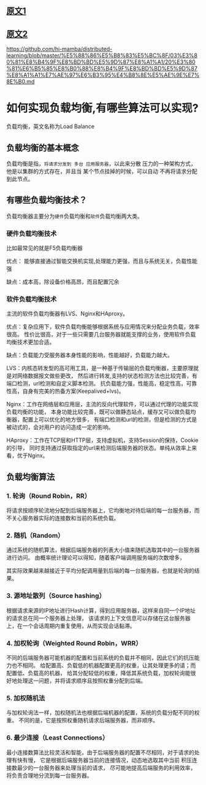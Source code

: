 ## [原文1](https://zhuanlan.zhihu.com/p/36054372)

## [原文2](https://www.jianshu.com/p/7bb52818b8a9)

<https://github.com/hi-mamba/distributed-learning/blob/master/%E5%88%86%E5%B8%83%E5%BC%8F/03%E3%80%81%E8%B4%9F%E8%BD%BD%E5%9D%87%E8%A1%A1/20%E3%80%81%E6%B5%85%E8%B0%88%E8%B4%9F%E8%BD%BD%E5%9D%87%E8%A1%A1%E7%AE%97%E6%B3%95%E4%B8%8E%E5%AE%9E%E7%8E%B0.md>
# 如何实现负载均衡,有哪些算法可以实现?

负载均衡，英文名称为Load Balance

## 负载均衡的基本概念

负载均衡是指，`将请求分发到 多台 应用服务器`，以此来分散 压力的一种架构方式， 他是以集群的方式存在，并且当 某个节点挂掉的时候，可以自动 不再将请求分配到此节点。

## 有哪些负载均衡技术？

负载均衡器主要分为`硬件`负载均衡和`软件`负载均衡两大类。

### 硬件负载均衡技术

比如最常见的就是F5负载均衡器

优点： 能够直接通过智能交换机实现,处理能力更强，而且与系统无关，负载性能强

缺点：成本高，除设备价格高昂，而且配置冗余

### 软件负载均衡技术

主流的软件负载均衡器有LVS、Nginx和HAproxy。

优点：复杂应用下，软件负载均衡能够根据系统与应用情况来分配业务负载，效率很高。 性价比很高，对于一些只需要几台服务器就能支撑的业务，使用软件负载均衡技术更加合适。

缺点：负载能力受服务器本身性能的影响，性能越好，负载能力越大。

LVS：内核态转发型的高可用工具，是一种基于传输层的负载均衡器，主要原理就是对网络数据报文做些更改， 然后进行转发,支持的状态检测方法也比较完善，有端口检测，url检测和自定义脚本检测。
抗负载能力强，性能高，稳定性高，可靠性高，自身有完美的热备方案(Keepalived+lvs)。

Nginx：工作在网络层和应用层，主流的反向代理软件，可以通过代理的功能实现负载均衡的功能， 本身功能比较完善，既可以做静态站点，缓存又可以做负载均衡器，配置上可以优化的地方很多，
有端口检测和url的检测，但是检测的方式是被动式的，会对用户的访问造成一定的影响。

HAproxy：工作在TCP层和HTTP层，支持虚拟机，支持Session的保持，Cookie的引导， 同时支持通过获取指定的url来检测后端服务器的状态。单纯从效率上来看，优于Nginx。

## 负载均衡算法

### 1. 轮询（Round Robin，RR）

将请求按顺序轮流地分配到后端服务器上，它均衡地对待后端的每一台服务器，而不关心服务器实际的连接数和当前的系统负载。

### 2. 随机（Random）

通过系统的随机算法，根据后端服务器的列表大小值来随机选取其中的一台服务器进行访问。 由概率统计理论可以得知，随着客户端调用服务端的次数增多，

其实际效果越来越接近于平均分配调用量到后端的每一台服务器，也就是轮询的结果。

### 3. 源地址散列（Source hashing）

根据请求来源的IP地址进行Hash计算，得到应用服务器，这样来自同一个IP地址的请求总在同一个服务器上处理， 该请求的上下文信息可以存储在这台服务器上，在一个会话周期内重复使用，从而实现会话黏滞。

### 4. 加权轮询（Weighted Round Robin，WRR）

不同的后端服务器可能机器的配置和当前系统的负载并不相同，因此它们的抗压能力也不相同。 给配置高、负载低的机器配置更高的权重，让其处理更多的请；而配置低、负载高的机器，
给其分配较低的权重，降低其系统负载，加权轮询能很好地处理这一问题，并将请求顺序且按照权重分配到后端。

### 5. 加权随机法

与加权轮询法一样，加权随机法也根据后端机器的配置，系统的负载分配不同的权重。 不同的是，它是按照权重随机请求后端服务器，而非顺序。

### 6. 最少连接（Least Connections）

最小连接数算法比较灵活和智能，由于后端服务器的配置不尽相同，对于请求的处理有快有慢， 它是根据后端服务器当前的连接情况，动态地选取其中当前 积压连接数最少的一台服务器来处理当前的请求，
尽可能地提高后端服务的利用效率，将负责合理地分流到每一台服务器。
